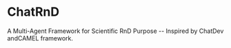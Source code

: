 # ChatRnD
A Multi-Agent Framework for Scientific RnD Purpose -- Inspired by ChatDev andCAMEL framework.

